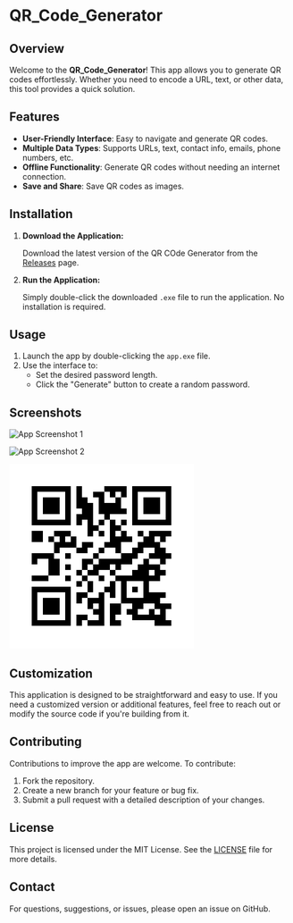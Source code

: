 # QR_Code_Generator
 
## Overview

Welcome to the **QR_Code_Generator**! This app allows you to generate QR codes effortlessly. Whether you need to encode a URL, text, or other data, this tool provides a quick solution. 

## Features

- **User-Friendly Interface**: Easy to navigate and generate QR codes.
- **Multiple Data Types**: Supports URLs, text, contact info, emails, phone numbers, etc.
- **Offline Functionality**: Generate QR codes without needing an internet connection.
- **Save and Share**: Save QR codes as images.

## Installation

1. **Download the Application:**

   Download the latest version of the QR COde Generator from the [Releases](https://github.com/FernanSoCar/QR_Code_Generator/releases/tag/QR_Code_Generator.v0.1) page.

2. **Run the Application:**

   Simply double-click the downloaded `.exe` file to run the application. No installation is required.

## Usage

1. Launch the app by double-clicking the `app.exe` file.
2. Use the interface to:
   - Set the desired password length.
   - Click the "Generate" button to create a random password.

## Screenshots

![App Screenshot 1](screenshots/Capturadetela2024-08-18033137.png)

![App Screenshot 2](screenshots/Capturadetela2024-08-18033458.png)

![App Screenshot 3](screenshots/Youtube.png)

## Customization

This application is designed to be straightforward and easy to use. If you need a customized version or additional features, feel free to reach out or modify the source code if you're building from it.

## Contributing

Contributions to improve the app are welcome. To contribute:

1. Fork the repository.
2. Create a new branch for your feature or bug fix.
3. Submit a pull request with a detailed description of your changes.

## License

This project is licensed under the MIT License. See the [LICENSE](LICENSE) file for more details.

## Contact

For questions, suggestions, or issues, please open an issue on GitHub.
